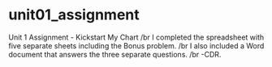 # unit01_assignment
Unit 1 Assignment - Kickstart My Chart /br
I completed the spreadsheet with five separate sheets including the Bonus problem. /br
I also included a Word document that answers the three separate questions. /br
-CDR.
